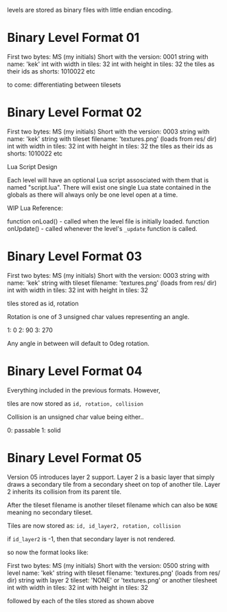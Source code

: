 levels are stored as binary files with little endian encoding.

# Binary Level Format 01

First two bytes: MS (my initials)
Short with the version: 0001
string with name: 'kek'
int with width in tiles: 32
int with height in tiles: 32
the tiles as their ids as shorts: 1010022 etc

to come: differentiating between tilesets

# Binary Level Format 02

First two bytes: MS (my initials)
Short with the version: 0003
string with name: 'kek'
string with tileset filename: 'textures.png' (loads from res/ dir)
int with width in tiles: 32
int with height in tiles: 32
the tiles as their ids as shorts: 1010022 etc

Lua Script Design

Each level will have an optional Lua script assosciated with them that is named "script.lua".
There will exist one single Lua state contained in the globals as there will always only be one level open
at a time.

WIP Lua Reference:

function onLoad() - called when the level file is initially loaded.
function onUpdate() - called whenever the level's `_update` function is called.

# Binary Level Format 03

First two bytes: MS (my initials)
Short with the version: 0003
string with name: 'kek'
string with tileset filename: 'textures.png' (loads from res/ dir)
int with width in tiles: 32
int with height in tiles: 32

tiles stored as
id, rotation

Rotation is one of 3 unsigned char values representing an angle.

1: 0
2: 90
3: 270

Any angle in between will default to 0deg rotation.

# Binary Level Format 04

Everything included in the previous formats. However,

tiles are now stored as
`id, rotation, collision`

Collision is an unsigned char value being either..

0: passable
1: solid

# Binary Level Format 05

Version 05 introduces layer 2 support. Layer 2 is a basic layer that simply draws a secondary tile from a secondary sheet on top of another tile. Layer 2 inherits its collision from its parent tile.

After the tileset filename is another tileset filename which can also be `NONE` meaning no secondary tileset.

Tiles are now stored as:
`id, id_layer2, rotation, collision`

if `id_layer2` is -1, then that secondary layer is not rendered.

so now the format looks like:

First two bytes: MS (my initials)
Short with the version: 0500
string with level name: 'kek'
string with tileset filename: 'textures.png' (loads from res/ dir)
string with layer 2 tileset: 'NONE' or 'textures.png' or another tilesheet
int with width in tiles: 32
int with height in tiles: 32

followed by each of the tiles stored as shown above
